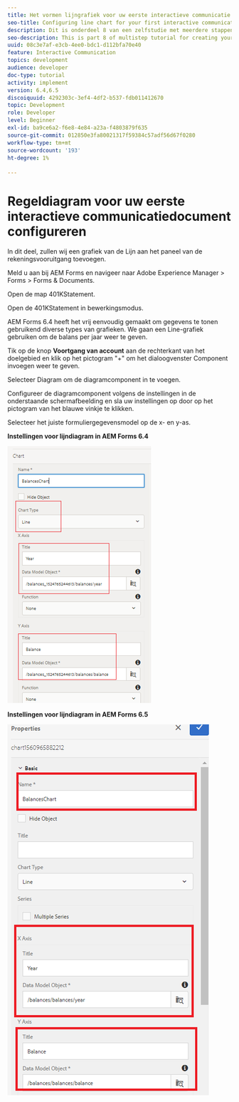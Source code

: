 ```yaml
---
title: Het vormen lijngrafiek voor uw eerste interactieve communicatie document deel 8
seo-title: Configuring line chart for your first interactive communication document
description: Dit is onderdeel 8 van een zelfstudie met meerdere stappen voor het maken van uw eerste interactieve communicatiedocument. In dit deel, zullen wij een grafiek van de Lijn aan het paneel van de rekeningsvooruitgang toevoegen.
seo-description: This is part 8 of multistep tutorial for creating your first interactive communications document. In this part, we will add a Line chart to the account progress panel.
uuid: 08c3e7af-e3cb-4ee0-bdc1-d112bfa70e40
feature: Interactive Communication
topics: development
audience: developer
doc-type: tutorial
activity: implement
version: 6.4,6.5
discoiquuid: 4292303c-3ef4-4df2-b537-fdb011412670
topic: Development
role: Developer
level: Beginner
exl-id: ba9ce6a2-f6e8-4e84-a23a-f4803879f635
source-git-commit: 012850e3fa80021317f59384c57adf56d67f0280
workflow-type: tm+mt
source-wordcount: '193'
ht-degree: 1%

---
```


# Regeldiagram voor uw eerste interactieve communicatiedocument configureren

In dit deel, zullen wij een grafiek van de Lijn aan het paneel van de rekeningsvooruitgang toevoegen.

Meld u aan bij AEM Forms en navigeer naar Adobe Experience Manager > Forms > Forms &amp; Documents.

Open de map 401KStatement.

Open de 401KStatement in bewerkingsmodus.

AEM Forms 6.4 heeft het vrij eenvoudig gemaakt om gegevens te tonen gebruikend diverse types van grafieken. We gaan een Line-grafiek gebruiken om de balans per jaar weer te geven.

Tik op de knop **Voortgang van account** aan de rechterkant van het doelgebied en klik op het pictogram &quot;+&quot; om het dialoogvenster Component invoegen weer te geven.

Selecteer Diagram om de diagramcomponent in te voegen.

Configureer de diagramcomponent volgens de instellingen in de onderstaande schermafbeelding en sla uw instellingen op door op het pictogram van het blauwe vinkje te klikken.

Selecteer het juiste formuliergegevensmodel op de x- en y-as.

**Instellingen voor lijndiagram in AEM Forms 6.4**

![linechart64](assets/linechart.png)

**Instellingen voor lijndiagram in AEM Forms 6.5**

![linechart64](assets/linechart65.PNG)
